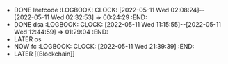 - DONE leetcode
  :LOGBOOK:
  CLOCK: [2022-05-11 Wed 02:08:24]--[2022-05-11 Wed 02:32:53] =>  00:24:29
  :END:
- DONE dsa
  :LOGBOOK:
  CLOCK: [2022-05-11 Wed 11:15:55]--[2022-05-11 Wed 12:44:59] =>  01:29:04
  :END:
- LATER os
- NOW fc
  :LOGBOOK:
  CLOCK: [2022-05-11 Wed 21:39:39]
  :END:
- LATER [[Blockchain]]